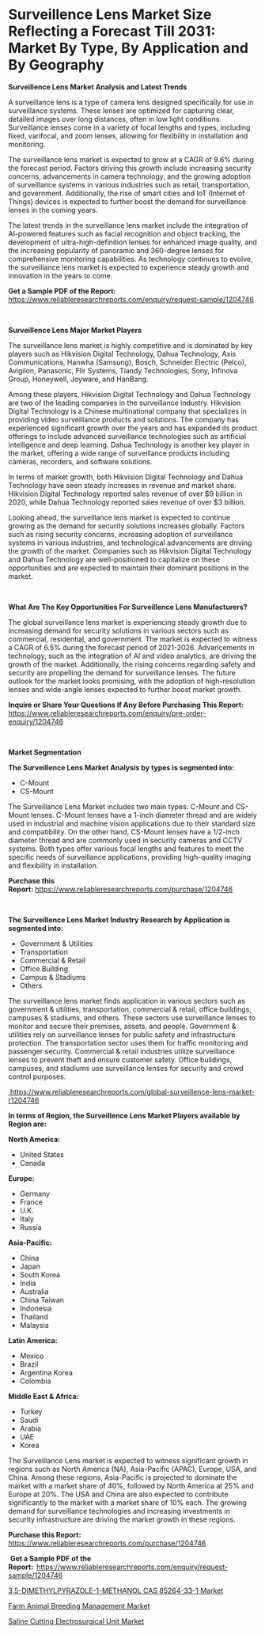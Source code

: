<p><h1>Surveillence Lens Market Size Reflecting a Forecast Till 2031: Market By Type, By Application and By Geography</h1></p><p><strong>Surveillence Lens Market Analysis and Latest Trends</strong></p>
<p><p>A surveillance lens is a type of camera lens designed specifically for use in surveillance systems. These lenses are optimized for capturing clear, detailed images over long distances, often in low light conditions. Surveillance lenses come in a variety of focal lengths and types, including fixed, varifocal, and zoom lenses, allowing for flexibility in installation and monitoring.</p><p>The surveillance lens market is expected to grow at a CAGR of 9.6% during the forecast period. Factors driving this growth include increasing security concerns, advancements in camera technology, and the growing adoption of surveillance systems in various industries such as retail, transportation, and government. Additionally, the rise of smart cities and IoT (Internet of Things) devices is expected to further boost the demand for surveillance lenses in the coming years.</p><p>The latest trends in the surveillance lens market include the integration of AI-powered features such as facial recognition and object tracking, the development of ultra-high-definition lenses for enhanced image quality, and the increasing popularity of panoramic and 360-degree lenses for comprehensive monitoring capabilities. As technology continues to evolve, the surveillance lens market is expected to experience steady growth and innovation in the years to come.</p></p>
<p><strong>Get a Sample PDF of the Report:&nbsp;</strong> <a href="https://www.reliableresearchreports.com/enquiry/request-sample/1204746">https://www.reliableresearchreports.com/enquiry/request-sample/1204746</a></p>
<p>&nbsp;</p>
<p><strong>Surveillence Lens Major Market Players</strong></p>
<p><p>The surveillance lens market is highly competitive and is dominated by key players such as Hikvision Digital Technology, Dahua Technology, Axis Communications, Hanwha (Samsung), Bosch, Schneider Electric (Pelco), Avigilon, Panasonic, Flir Systems, Tiandy Technologies, Sony, Infinova Group, Honeywell, Joyware, and HanBang.</p><p>Among these players, Hikvision Digital Technology and Dahua Technology are two of the leading companies in the surveillance industry. Hikvision Digital Technology is a Chinese multinational company that specializes in providing video surveillance products and solutions. The company has experienced significant growth over the years and has expanded its product offerings to include advanced surveillance technologies such as artificial intelligence and deep learning. Dahua Technology is another key player in the market, offering a wide range of surveillance products including cameras, recorders, and software solutions.</p><p>In terms of market growth, both Hikvision Digital Technology and Dahua Technology have seen steady increases in revenue and market share. Hikvision Digital Technology reported sales revenue of over $9 billion in 2020, while Dahua Technology reported sales revenue of over $3 billion.</p><p>Looking ahead, the surveillance lens market is expected to continue growing as the demand for security solutions increases globally. Factors such as rising security concerns, increasing adoption of surveillance systems in various industries, and technological advancements are driving the growth of the market. Companies such as Hikvision Digital Technology and Dahua Technology are well-positioned to capitalize on these opportunities and are expected to maintain their dominant positions in the market.</p></p>
<p>&nbsp;</p>
<p><strong>What Are The Key Opportunities For Surveillence Lens Manufacturers?</strong></p>
<p><p>The global surveillance lens market is experiencing steady growth due to increasing demand for security solutions in various sectors such as commercial, residential, and government. The market is expected to witness a CAGR of 6.5% during the forecast period of 2021-2026. Advancements in technology, such as the integration of AI and video analytics, are driving the growth of the market. Additionally, the rising concerns regarding safety and security are propelling the demand for surveillance lenses. The future outlook for the market looks promising, with the adoption of high-resolution lenses and wide-angle lenses expected to further boost market growth.</p></p>
<p><strong>Inquire or Share Your Questions If Any Before Purchasing This Report:</strong> <a href="https://www.reliableresearchreports.com/enquiry/pre-order-enquiry/1204746">https://www.reliableresearchreports.com/enquiry/pre-order-enquiry/1204746</a></p>
<p>&nbsp;</p>
<p><strong>Market Segmentation</strong></p>
<p><strong>The Surveillence Lens Market Analysis by types is segmented into:</strong></p>
<p><ul><li>C-Mount</li><li>CS-Mount</li></ul></p>
<p><p>The Surveillance Lens Market includes two main types: C-Mount and CS-Mount lenses. C-Mount lenses have a 1-inch diameter thread and are widely used in industrial and machine vision applications due to their standard size and compatibility. On the other hand, CS-Mount lenses have a 1/2-inch diameter thread and are commonly used in security cameras and CCTV systems. Both types offer various focal lengths and features to meet the specific needs of surveillance applications, providing high-quality imaging and flexibility in installation.</p></p>
<p><strong>Purchase this Report:&nbsp;</strong><a href="https://www.reliableresearchreports.com/purchase/1204746">https://www.reliableresearchreports.com/purchase/1204746</a></p>
<p>&nbsp;</p>
<p><strong>The Surveillence Lens Market Industry Research by Application is segmented into:</strong></p>
<p><ul><li>Government & Utilities</li><li>Transportation</li><li>Commercial & Retail</li><li>Office Building</li><li>Campus & Stadiums</li><li>Others</li></ul></p>
<p><p>The surveillance lens market finds application in various sectors such as government & utilities, transportation, commercial & retail, office buildings, campuses & stadiums, and others. These sectors use surveillance lenses to monitor and secure their premises, assets, and people. Government & utilities rely on surveillance lenses for public safety and infrastructure protection. The transportation sector uses them for traffic monitoring and passenger security. Commercial & retail industries utilize surveillance lenses to prevent theft and ensure customer safety. Office buildings, campuses, and stadiums use surveillance lenses for security and crowd control purposes.</p></p>
<p><a href="https://www.reliableresearchreports.com/global-surveillence-lens-market-r1204746">&nbsp;https://www.reliableresearchreports.com/global-surveillence-lens-market-r1204746</a></p>
<p><strong>In terms of Region, the Surveillence Lens Market Players available by Region are:</strong></p>
<p>
    <p> <strong> North America: </strong>
        <ul>
            <li>United States</li>
            <li>Canada</li>
        </ul>
        </p> 
    <p> <strong> Europe: </strong>
        <ul>
            <li>Germany</li>
            <li>France</li>
            <li>U.K.</li>
            <li>Italy</li>
            <li>Russia</li>
        </ul>
        </p> 
    <p> <strong> Asia-Pacific: </strong>
        <ul>
            <li>China</li>
            <li>Japan</li>
            <li>South Korea</li>
            <li>India</li>
            <li>Australia</li>
            <li>China Taiwan</li>
            <li>Indonesia</li>
            <li>Thailand</li>
            <li>Malaysia</li>
        </ul>
        </p> 
    <p> <strong> Latin America: </strong>
        <ul>
            <li>Mexico</li>
            <li>Brazil</li>
            <li>Argentina Korea</li>
            <li>Colombia</li>
        </ul>
        </p> 
    <p> <strong> Middle East & Africa: </strong>
        <ul>
            <li>Turkey</li>
            <li>Saudi</li>
            <li>Arabia</li>
            <li>UAE</li>
            <li>Korea</li>
        </ul>
    </p>
    </p>
<p><p>The Surveillance Lens market is expected to witness significant growth in regions such as North America (NA), Asia-Pacific (APAC), Europe, USA, and China. Among these regions, Asia-Pacific is projected to dominate the market with a market share of 40%, followed by North America at 25% and Europe at 20%. The USA and China are also expected to contribute significantly to the market with a market share of 10% each. The growing demand for surveillance technologies and increasing investments in security infrastructure are driving the market growth in these regions.</p></p>
<p><strong>Purchase this Report: </strong><a href="https://www.reliableresearchreports.com/purchase/1204746">https://www.reliableresearchreports.com/purchase/1204746</a></p>
<p>&nbsp;<strong>Get a Sample PDF of the Report:&nbsp;&nbsp;</strong><a href="https://www.reliableresearchreports.com/enquiry/request-sample/1204746">https://www.reliableresearchreports.com/enquiry/request-sample/1204746</a></p>
<p><strong></strong></p>
<p><p><a href="https://github.com/lavernaCole75/Market-Research-Report-List-1/blob/main/35-dimethylpyrazole-1-methanol-cas-85264-33-1-market.md">3,5-DIMETHYLPYRAZOLE-1-METHANOL CAS 85264-33-1 Market</a></p><p><a href="https://github.com/alanPerkins1921/Market-Research-Report-List-1/blob/main/farm-animal-breeding-management-market.md">Farm Animal Breeding Management Market</a></p><p><a href="https://github.com/HettieStehr/Market-Research-Report-List-1/blob/main/saline-cutting-electrosurgical-unit-market.md">Saline Cutting Electrosurgical Unit Market</a></p></p>